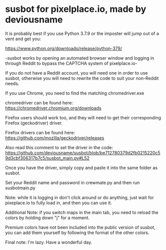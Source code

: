 # susbot for pixelplace.io, made by deviousname

It is probably best if you use Python 3.7.9 or the imposter will jump out of a vent and get you:

https://www.python.org/downloads/release/python-379/

-susbot works by opening an automated browser window and logging in through Reddit to bypass the CAPTCHA system of pixelplace.io-

If you do not have a Reddit account, you will need one in order to use susbot, otherwise you will need to rewrite the code to suit your non-Reddit needs.

If you use Chrome, you need to find the matching chromedriver.exe

chromedriver can be found here:  https://chromedriver.chromium.org/downloads

Firefox users should work too, and they will need to get their corresponding Firefox (geckodriver) driver.

Firefox drivers can be found here: https://github.com/mozilla/geckodriver/releases

Also read this comment to set the driver in the code: https://github.com/deviousname/susbot/blob/be712780379d2fb0215220c59d3cbf306317b7c5/susbot_main.py#L52

Once you have the driver, simply copy and paste it into the same folder as susbot.

Set your Reddit name and password in crewmate.py and then run susbotmain.py

Note: while it is logging in don't click around or do anything, just wait for pixeplace.io to fully load in, and then you can use it.

Additional Note: if you switch maps in the main tab, you need to reload the colors by holding down "j" for a moment.

Premium colors have not been included into the public version of susbot, you can add them yourself by following the format of the other colors.

Final note: I'm lazy. Have a wonderful day.
